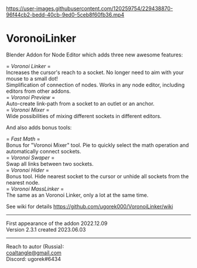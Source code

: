 https://user-images.githubusercontent.com/120259754/229438870-96f44cb2-bedd-40cb-9ed0-5ceb8f60fb36.mp4

# VoronoiLinker
Blender Addon for Node Editor which adds three new awesome features:

= *Voronoi Linker* =  
Increases the cursor's reach to a socket. No longer need to aim with your mouse to a small dot!  
Simplification of connection of nodes. Works in any node editor, including editors from other addons.  
= *Voronoi Preview* =  
Auto-create link-path from a socket to an outlet or an anchor.  
= *Voronoi Mixer* =  
Wide possibilities of mixing different sockets in different editors.

And also adds bonus tools:

= *Fast Math* =  
Bonus for "Voronoi Mixer" tool. Pie to quickly select the math operation and automatically connect sockets.  
= *Voronoi Swaper* =  
Swap all links between two sockets.  
= *Voronoi Hider* =  
Bonus tool. Hide nearest socket to the cursor or unhide all sockets from the nearest node.  
= *Voronoi MassLinker* =  
The same as an Voronoi Linker, only a lot at the same time.

See wiki for details https://github.com/ugorek000/VoronoiLinker/wiki

----------------------
First appearance of the addon 2022.12.09  
Version 2.3.1 created 2023.06.03

----------------------
Reach to autor (Russia):  
coaltangle@gmail.com  
Discord: ugorek#6434
